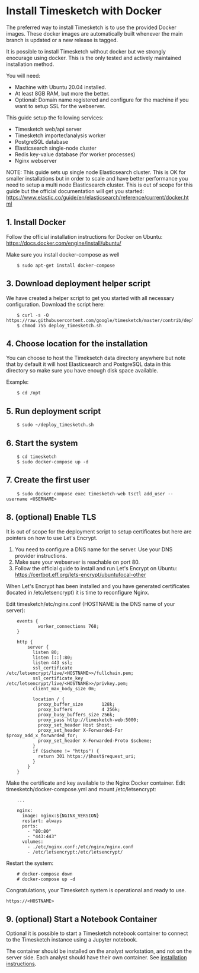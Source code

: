 # Install Timesketch with Docker

The preferred way to install Timesketch is to use the provided Docker images. These docker images are automatically built whenever the main branch is updated or a new release is tagged.

It is possible to install Timesketch without docker but we strongly enocurage using docker. This is the only tested and actively maintained installation method.

You will need:
* Machine with Ubuntu 20.04 installed.
* At least 8GB RAM, but more the better.
* Optional: Domain name registered and configure for the machine if you want to setup SSL for the webserver.

This guide setup the following services:
* Timesketch web/api server
* Timesketch importer/analysis worker
* PostgreSQL database
* Elasticsearch single-node cluster
* Redis key-value database (for worker processes)
* Nginx webserver

NOTE: This guide sets up  single node Elasticsearch cluster. This is OK for smaller installations but in order to scale and have better performance you need to setup a multi node Elasticsearch cluster. This is out of scope for this guide but the official documentation will get you started:
https://www.elastic.co/guide/en/elasticsearch/reference/current/docker.html

## 1. Install Docker

Follow the official installation instructions for Docker on Ubuntu:
https://docs.docker.com/engine/install/ubuntu/

Make sure you install docker-compose as well
```shell
    $ sudo apt-get install docker-compose
```

## 3. Download deployment helper script
We have created a helper script to get you started with all necessary configuration.
Download the script here:

```shell
    $ curl -s -O https://raw.githubusercontent.com/google/timesketch/master/contrib/deploy_timesketch.sh
    $ chmod 755 deploy_timesketch.sh
```

## 4. Choose location for the installation
You can choose to host the Timeksetch data directory anywhere but note that by default it will host Elasticsearch and PostgreSQL data in this directory so make sure you have enough disk space available.

Example:

```shell
    $ cd /opt
```

## 5. Run deployment script

```shell
    $ sudo ~/deploy_timesketch.sh
```

## 6. Start the system

```shell
    $ cd timesketch
    $ sudo docker-compose up -d
```

## 7. Create the first user

```shell
    $ sudo docker-compose exec timesketch-web tsctl add_user --username <USERNAME>
```

## 8. (optional) Enable TLS
It is out of scope for the deployment script to setup certificates but here are pointers on how to use Let's Encrypt.

1. You need to configure a DNS name for the server. Use your DNS provider instructions.
2. Make sure your webserver is reachable on port 80.
3. Follow the official guide to install and run Let's Encrypt on Ubuntu:
https://certbot.eff.org/lets-encrypt/ubuntufocal-other

When Let's Encrypt has been installed and you have generated certificates (located in /etc/letsencrypt) it is time to reconfigure Nginx.

Edit timesketch/etc/nginx.conf (HOSTNAME is the DNS name of your server):

```
    events {
            worker_connections 768;
    }

    http {
        server {
          listen 80;
          listen [::]:80;
          listen 443 ssl;
          ssl_certificate /etc/letsencrypt/live/<HOSTNAME>>/fullchain.pem;
          ssl_certificate_key /etc/letsencrypt/live/<HOSTNAME>>/privkey.pem;
          client_max_body_size 0m;

          location / {
            proxy_buffer_size       128k;
            proxy_buffers           4 256k;
            proxy_busy_buffers_size 256k;
            proxy_pass http://timesketch-web:5000;
            proxy_set_header Host $host;
            proxy_set_header X-Forwarded-For $proxy_add_x_forwarded_for;
            proxy_set_header X-Forwarded-Proto $scheme;
          }
          if ($scheme != "https") {
            return 301 https://$host$request_uri;
          }
        }
    }
```

Make the certificate and key available to the Nginx Docker container. Edit timesketch/docker-compose.yml and mount /etc/letsencrypt:

```
    ...

    nginx:
      image: nginx:${NGINX_VERSION}
      restart: always
      ports:
        - "80:80"
        - "443:443"
      volumes:
        - ./etc/nginx.conf:/etc/nginx/nginx.conf
        - /etc/letsencrypt:/etc/letsencrypt/
```

Restart the system:

```shell
    # docker-compose down
    # docker-compose up -d
 ```

Congratulations, your Timesketch system is operational and ready to use.

    https://<HOSTNAME>

## 9. (optional) Start a Notebook Container

Optional it is possible to start a Timesketch notebook container to connect to the Timesketch
instance using a Jupyter notebook.

The container should be installed on the analyst workstation, and not on the server side.
Each analyst should have their own container. See [installation instructions](./Notebook.md).
